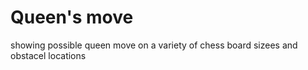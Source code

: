 # Queen's move
 showing possible queen move on a variety of chess board sizees and obstacel locations
